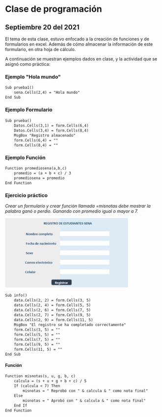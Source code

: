 # Clase de programación

## Septiembre 20 del 2021

El tema de esta clase, estuvo enfocado a la creación de funciones y de formularios en excel. Además de cómo almacenar la información de este formulario, en otra hoja de cálculo.

A continuación se muestran ejemplos dados en clase, y la actividad que se asignó como práctica:


### Ejemplo "Hola mundo"

```
Sub prueba1()
    sena.Cells(2,4) = "Hola mundo"
End Sub
```

### Ejemplo Formulario

```
Sub prueba()
    Datos.Cells(3,1) = form.Cells(6,4)
    Datos.Cells(3,4) = form.Cells(8,4)
    MsgBox "Registro almacenado"
    form.Cells(6,4) = ""
    form.Cells(8,4) = ""
```


### Ejemplo Función

```
Function promediosena(a,b,c)
    promedio = (a + b + c) / 3
    promediosena = promedio
End Function
```

### Ejercicio práctico

_Crear un formulario y crear función llamada =misnotas debe mostrar la palabra ganó o perdio. Ganando con promedio igual o mayor a 7._

<img src="imgsept/formulariofoto.JPG" width=400>


```
Sub info()
    data.Cells(2, 2) = form.Cells(3, 5)
    data.Cells(2, 4) = form.Cells(5, 5)
    data.Cells(2, 6) = form.Cells(7, 5)
    data.Cells(2, 7) = form.Cells(9, 5)
    data.Cells(2, 9) = form.Cells(11, 5)
    MsgBox "El registro se ha completado correctamente"
    form.Cells(3, 5) = ""
    form.Cells(5, 5) = ""
    form.Cells(7, 5) = ""
    form.Cells(9, 5) = ""
    form.Cells(11, 5) = ""
End Sub
```

#### Función

```
Function misnotas(s, u, g, b, c)
    calcula = (s + u + g + b + c) / 5
    If (calcula < 7) Then
        misnotas = " Reprobó con " & calcula & " como nota final"
    Else
        misnotas = " Aprobó con " & calcula & " como nota final"
    End If
End Function
```